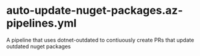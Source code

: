 # auto-update-nuget-packages.az-pipelines.yml

A pipeline that uses dotnet-outdated to contiuously create PRs that update outdated nuget packages
